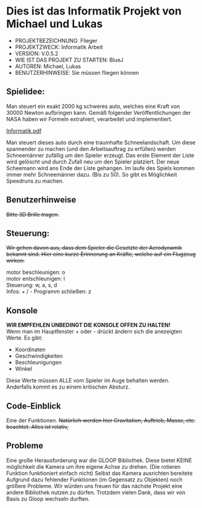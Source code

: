 <h1>Dies ist das Informatik Projekt von Michael und Lukas</h1>

- PROJEKTBEZEICHNUNG:             Flieger  
- PROJEKTZWECK:                   Informatik Arbeit  
- VERSION:                        V.0.5.2  
- WIE IST DAS PROJEKT ZU STARTEN: BlueJ  
- AUTOREN:                        Michael, Lukas  
- BENUTZERHINWEISE:               Sie müssen fliegen können  

<h2>Spielidee:</h2>

Man steuert ein exakt 2000 kg schweres auto, welches eine Kraft von 30000 Newton aufbringen kann. Gemäß folgender Veröffentlichungen der NASA haben wir Formeln extrahiert, verarbeitet und implementiert.

[Informatik.pdf](https://github.com/LukasGasp/flieger/files/7875854/Informatik.pdf)

Man steuert dieses auto durch eine traumhafte Schneelandschaft. Um diese spannender zu machen (und den Arbeitsauftrag zu erfüllen) werden Schneemänner zufällig um den Spieler erzeugt. Das erste Element der Liste wird gelöscht und durch Zufall neu um den Spieler platziert. Der neue Scheemann wird ans Ende der Liste gehangen. Im laufe des Spiels kommen immer mehr Schneemänner dazu. (Bis zu 50). So gibt es Möglichkeit Speedruns zu machen.

<h2>Benutzerhinweise</h2>

<s>Bitte 3D Brille tragen.</s>

<h2>Steuerung:</h2>

<s>Wir gehen davon aus, dass dem Spieler die Gesetzte der Aerodynamik bekannt sind. Hier eine kurze Erinnerung an Kräfte, welche auf ein Flugzeug wirken:</s>

motor beschleunigen: o  
motor entschleunigen: l  
Steuerung: w, a, s, d  
Infos: + / - 
Programm schließen: z

<h2>Konsole</h2>

**WIR EMPFEHLEN UNBEDINGT DIE KONSOLE OFFEN ZU HALTEN!**  
Wenn man im Hauptfenster + oder - drückt ändern sich die anezeigten Werte. Es gibt: 

- Koordinaten
- Geschwindigkeiten
- Beschleunigungen
- Winkel

Diese Werte müssen ALLE vom Spieler im Auge behalten werden. Anderfalls kommt es zu einem kritischen Absturz.

<h2>Code-Einblick</h2>
Eine der Funktionen. <s>Natürlich werden hier Gravitation, Auftrieb, Masse, etc. beachtet. Alles ist relativ,</s>



<h2>Probleme</h2>
Eine große Herausforderung war die GLOOP Bibliothek. Diese bietet KEINE möglichkeit die Kamera um ihre eigene Achse zu drehen. (Die rotieren Funktion funktioniert einfach nicht)
Selbst das Kamera ausrichten bereitete Aufgrund dazu fehlender Funktionen (im Gegensatz zu Objekten) noch größere Probleme.
Wir würden uns freuen für das nächste Projekt eine andere Bibliothek nutzen zu dürfen. 
Trotzdem vielen Dank, dass wir von Basis zu Gloop wechseln durften.
